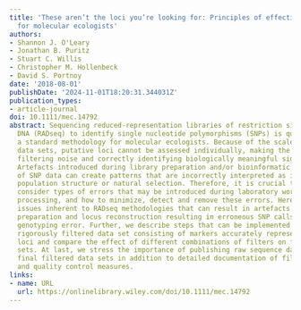 ```yaml
---
title: 'These aren’t the loci you’re looking for: Principles of effective SNP filtering
  for molecular ecologists'
authors:
- Shannon J. O'Leary
- Jonathan B. Puritz
- Stuart C. Willis
- Christopher M. Hollenbeck
- David S. Portnoy
date: '2018-08-01'
publishDate: '2024-11-01T18:20:31.344031Z'
publication_types:
- article-journal
doi: 10.1111/mec.14792
abstract: Sequencing reduced‐representation libraries of restriction site‐associated
  DNA (RADseq) to identify single nucleotide polymorphisms (SNPs) is quickly becoming
  a standard methodology for molecular ecologists. Because of the scale of RADseq
  data sets, putative loci cannot be assessed individually, making the process of
  filtering noise and correctly identifying biologically meaningful signal more difficult.
  Artefacts introduced during library preparation and/or bioinformatic processing
  of SNP data can create patterns that are incorrectly interpreted as indicative of
  population structure or natural selection. Therefore, it is crucial to carefully
  consider types of errors that may be introduced during laboratory work and data
  processing, and how to minimize, detect and remove these errors. Here, we discuss
  issues inherent to RADseq methodologies that can result in artefacts during library
  preparation and locus reconstruction resulting in erroneous SNP calls and, ultimately,
  genotyping error. Further, we describe steps that can be implemented to create a
  rigorously filtered data set consisting of markers accurately representing independent
  loci and compare the effect of different combinations of filters on four RAD data
  sets. At last, we stress the importance of publishing raw sequence data along with
  final filtered data sets in addition to detailed documentation of filtering steps
  and quality control measures.
links:
- name: URL
  url: https://onlinelibrary.wiley.com/doi/10.1111/mec.14792
---
```

